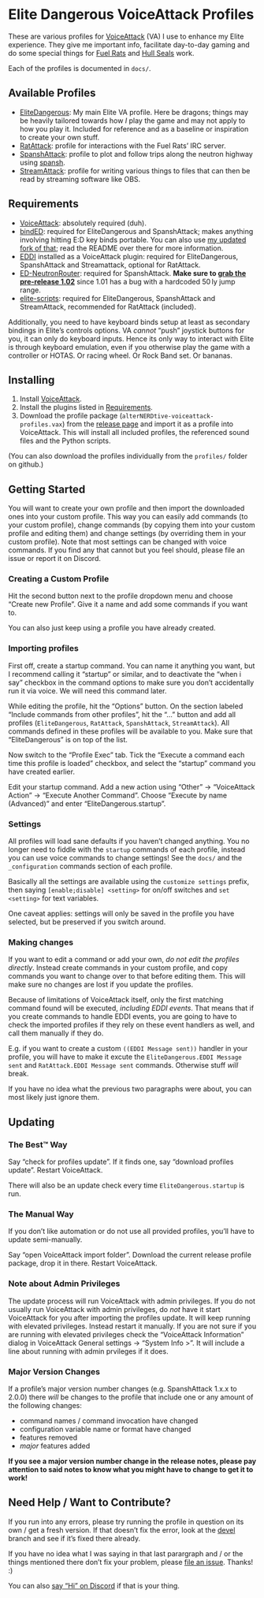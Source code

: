 # Elite Dangerous VoiceAttack Profiles #

These are various profiles for [VoiceAttack](https://voiceattack.com) (VA) I use 
to enhance my Elite experience. They give me important info, facilitate 
day-to-day gaming and do some special things for [Fuel 
Rats](https://fuelrats.com) and [Hull Seals](https://hullseals.space) work.

Each of the profiles is documented in `docs/`.

## Available Profiles ##

* [EliteDangerous](docs/EliteDangerous.md): My main Elite VA profile. Here be 
  dragons; things may be heavily tailored towards how _I_ play the game and may 
  not apply to how you play it. Included for reference and as a baseline or 
  inspiration to create your own stuff.
* [RatAttack](docs/RatAttack.md): profile for interactions with the Fuel Rats’ 
  IRC server.
* [SpanshAttack](docs/SpanshAttack.md): profile to plot and follow trips along 
  the neutron highway using [spansh](https://spansh.co.uk/plotter).
* [StreamAttack](docs/StreamAttack.md): profile for writing various things to 
  files that can then be read by streaming software like OBS.

## Requirements ##

* [VoiceAttack](https://voiceattack.com): absolutely required (duh).
* [bindED](https://forum.voiceattack.com/smf/index.php?topic=564.0): required 
  for EliteDangerous and SpanshAttack; makes anything involving hitting E:D key 
  binds portable. You can also use [my updated fork of 
  that](https://github.com/alterNERDtive/bindED); read the README over there for 
  more information.
* [EDDI](https://github.com/EDCD/EDDI) installed as a VoiceAttack plugin: 
  required for EliteDangerous, SpanshAttack and Streamattack, optional for 
  RatAttack.
* [ED-NeutronRouter](https://github.com/sc-pulgan/ED-NeutronRouter): required 
  for SpanshAttack. **Make sure to [grab the pre-release 
  1.02](https://github.com/sc-pulgan/ED-NeutronRouter/releases/tag/1.02)** since 
  1.01 has a bug with a hardcoded 50 ly jump range.
* [elite-scripts](https://github.com/alterNERDtive/elite-scripts): required for 
  EliteDangerous, SpanshAttack and StreamAttack, recommended for RatAttack 
  (included).

Additionally, you need to have keyboard binds setup at least as secondary 
bindings in Elite’s controls options. VA _cannot_ “push” joystick buttons for 
you, it can only do keyboard inputs. Hence its only way to interact with Elite 
is through keyboard emulation, even if you otherwise play the game with 
a controller or HOTAS. Or racing wheel. Or Rock Band set. Or bananas.

## Installing ##

1. Install [VoiceAttack](https://voiceattack.com).
1. Install the plugins listed in [Requirements](#Requirements).
1. Download the profile package (`alterNERDtive-voiceattack-profiles.vax`) from 
   the [release 
   page](https://github.com/alterNERDtive/VoiceAttack-profiles/releases/latest) 
   and import it as a profile into VoiceAttack. This will install all included 
   profiles, the referenced sound files and the Python scripts.

(You can also download the profiles individually from the `profiles/` folder on 
github.)

## Getting Started ##

You will want to create your own profile and then import the downloaded ones 
into your custom profile. This way you can easily add commands (to your custom 
profile), change commands (by copying them into your custom profile and editing 
them) and change settings (by overriding them in your custom profile). Note that 
most settings can be changed with voice commands. If you find any that cannot 
but you feel should, please file an issue or report it on Discord.

### Creating a Custom Profile ###

Hit the second button next to the profile dropdown menu and choose “Create new 
Profile”. Give it a name and add some commands if you want to.

You can also just keep using a profile you have already created.

### Importing profiles ###

First off, create a startup command. You can name it anything you want, but 
I recommend calling it “startup” or similar, and to deactivate the “when i say” 
checkbox in the command options to make sure you don’t accidentally run it via 
voice. We will need this command later.

While editing the profile, hit the “Options” button. On the section labeled 
“Include commands from other profiles”, hit the “…” button and add all profiles 
(`EliteDangerous`, `RatAttack`, `SpanshAttack`, `StreamAttack`).  All commands 
defined in these profiles will be available to you. Make sure that 
“EliteDangerous” is on top of the list.

Now switch to the “Profile Exec” tab. Tick the “Execute a command each time this 
profile is loaded” checkbox, and select the “startup” command you have created 
earlier.

Edit your startup command. Add a new action using “Other” → “VoiceAttack Action” 
→ “Execute Another Command”. Choose “Execute by name (Advanced)” and enter 
“EliteDangerous.startup”.

### Settings ###

All profiles will load sane defaults if you haven’t changed anything. You no 
longer need to fiddle with the `startup` commands of each profile, instead you 
can use voice commands to change settings! See the `docs/` and the 
`_configuration` commands section of each profile.

Basically all the settings are available using the `customize settings` prefix, 
then saying `[enable;disable] <setting>` for on/off switches and `set <setting>` 
for text variables.

One caveat applies: settings will only be saved in the profile you have 
selected, but be preserved if you switch around.

### Making changes ###

If you want to edit a command or add your own, _do not edit the profiles 
directly_. Instead create commands in your custom profile, and copy commands you 
want to change over to that before editing them. This will make sure no changes 
are lost if you update the profiles.

Because of limitations of VoiceAttack itself, only the first matching command 
found will be executed, _including EDDI events_. That means that if you create 
commands to handle EDDI events, you are going to have to check the imported 
profiles if they rely on these event handlers as well, and call them manually if 
they do.

E.g.  if you want to create a custom `((EDDI Message sent))` handler in your 
profile, you will have to make it excute the `EliteDangerous.EDDI Message sent` 
and `RatAttack.EDDI Message sent` commands.  Otherwise stuff _will_ break.

If you have no idea what the previous two paragraphs were about, you can most 
likely just ignore them.

## Updating ##

### The Best™ Way ###

Say “check for profiles update”. If it finds one, say “download profiles 
update”. Restart VoiceAttack.

There will also be an update check every time `EliteDangerous.startup` is run.

### The Manual Way ###

If you don’t like automation or do not use all provided profiles, you’ll have to 
update semi-manually.

Say “open VoiceAttack import folder”. Download the current release profile 
package, drop it in there. Restart VoiceAttack.

### Note about Admin Privileges ###

The update process will run VoiceAttack with admin privileges. If you do not 
usually run VoiceAttack with admin privileges, do _not_ have it start 
VoiceAttack for you after importing the profiles update. It will keep running 
with elevated privileges. Instead restart it manually. If you are not sure if 
you are running with elevated privileges check the “VoiceAttack Information” 
dialog in VoiceAttack General settings → “System Info >”. It will include a line 
about running with admin prvileges if it does.

### Major Version Changes ###

If a profile’s major version number changes (e.g. SpanshAttack 1.x.x to 2.0.0) 
there _will_ be changes to the profile that include one or any amount of the 
following changes:

* command names / command invocation have changed
* configuration variable name or format have changed
* features removed
* _major_ features added

**If you see a major version number change in the release notes, please pay 
attention to said notes to know what you might have to change to get it to 
work!**

## Need Help / Want to Contribute? ##

If you run into any errors, please try running the profile in question on its 
own / get a fresh version. If that doesn’t fix the error, look at the 
[devel](https://github.com/alterNERDtive/VoiceAttack-profiles/tree/devel) branch 
and see if it’s fixed there already.

If you have no idea what I was saying in that last parargraph and / or the 
things mentioned there don’t fix your problem, please [file an 
issue](https://github.com/alterNERDtive/VoiceAttack-profiles/issues). Thanks! :)

You can also [say “Hi” on Discord](https://discord.gg/kXtXm54) if that is your 
thing.

